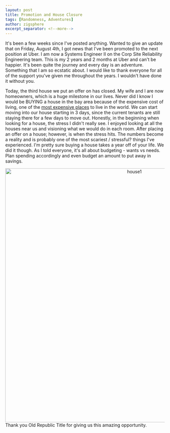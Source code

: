 ```yaml
---
layout: post
title: Promotion and House Closure
tags: [Randomness, Adventures]
author: zigsphere
excerpt_separator: <!--more-->
---
```


It's been a few weeks since I've posted anything. Wanted to give an update that on Friday, August 4th, I got news that I've been promoted to the next position at Uber. I am now a Systems Engineer II on the Corp Site Reliability Engineering team. This is my 2 years and 2 months at Uber and can't be happier. It's been quite the journey and every day is an adventure. Something that I am so ecstatic about. I would like to thank everyone for all of the support you've given me throughout the years. I wouldn't have done it without you.

Today, the third house we put an offer on has closed. My wife and I are now homeowners, which is a huge milestone in our lives. Never did I know I would be BUYING a house in the bay area because of the expensive cost of living, one of the [most expensive places](https://sf.curbed.com/2017/2/22/14700442/san-francisco-rents-highest-world-price) to live in the world. We can start moving into our house starting in 3 days, since the current tenants are still staying there for a few days to move out. Honestly, in the beginning when looking for a house, the stress I didn't really see. I enjoyed looking at all the houses near us and visioning what we would do in each room. After placing an offer on a house; however, is when the stress hits. The numbers become a reality and is probably one of the most scariest / stressful? things I've experienced. I'm pretty sure buying a house takes a year off of your life. We did it though. As I told everyone, it's all about budgeting - wants vs needs. Plan spending accordingly and even budget an amount to put away in savings.
<center><img src="https://www.josephziegler.com/media/house_closing.jpg" width="800" alt="house1"></center>
Thank you Old Republic Title for giving us this amazing opportunity.